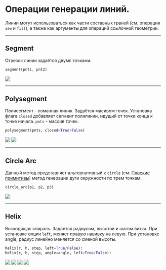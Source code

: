 # Операции генерации линий.
Линии могут использоваться как части составных граней (см. операции `sew` и `fill`), а также как аргументы для операций ссылочной геометрии. 

---
## Segment
Отрезок линии задаётся двумя точками.
```python
segment(pnt1, pnt2)
```
![](images/generic/segment0.png)

---
## Polysegment
Полисегмент - ломанная линия. Задаётся масивом точек. Установка флага `closed` добавляет сегмент полилинии, идущий от точки конца к точке начала. `pnts` - массив точек.
```python
polysegment(pnts, closed=True/False)
```
![](images/generic/polysegment0.png)
![](images/generic/polysegment1.png)

---
## Circle Arc
Данный метод представляет альтернативный к `circle` (см. [Плоские примитивы](prim2d.html)) метод генерации дуги окружности по трем точкам.
```python
circle_arc(p1, p2, p3) 
```
![](images/generic/circle_arc0.png)

---
## Helix
Восходящая спираль. Задается радиусом, высотой и шагом витка. При установке опции `left`, меняет правую навивку на левую. При установке angle, радиус линейно меняется со сменой высоты.

```python
helix(r, h, step, left=True/False):
helix(r, h, step, angle=angle, left=True/False):
```
![](images/generic/helix0.png)
![](images/generic/helix1.png)
![](images/generic/helix2.png)
![](images/generic/helix3.png)